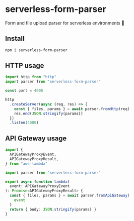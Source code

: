 # serverless-form-parser

Form and file upload parser for serverless environments 🌋

## Install

```bash
npm i serverless-form-parser
```

## HTTP usage

```ts
import http from "http"
import parser from "serverless-form-parser"

const port = 4000

http
  .createServer(async (req, res) => {
    const { files, params } = await parser.fromHttp(req)
    res.end(JSON.stringify(params))
  })
  .listen(4000)
```

## API Gateway usage

```ts
import {
  APIGatewayProxyEvent,
  APIGatewayProxyResult,
} from "aws-lambda"

import parser from "serverless-form-parser"

export async function lambda(
  event: APIGatewayProxyEvent
): Promise<APIGatewayProxyResult> {
  const { files, params } = await parser.fromApiGateway(
    event
  )
  return { body: JSON.stringify(params) }
}
```
